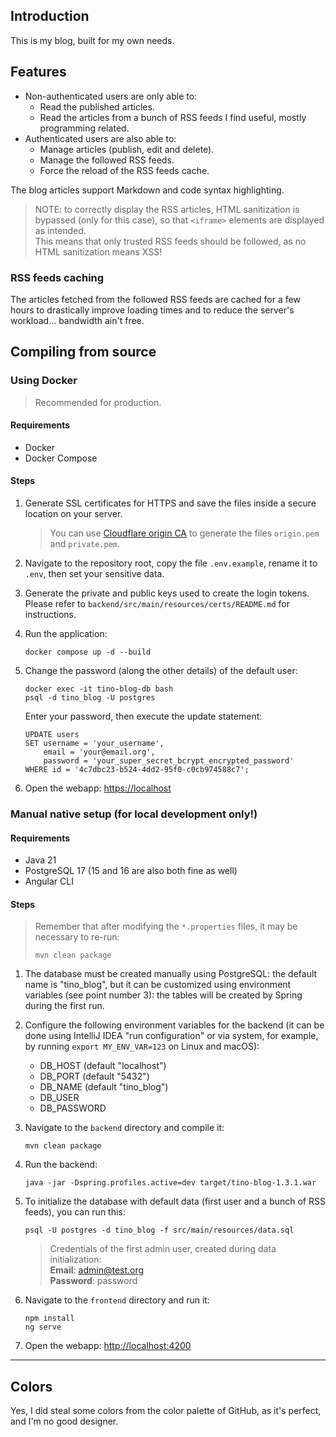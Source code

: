 ## Introduction

This is my blog, built for my own needs.

## Features

- Non-authenticated users are only able to:
  - Read the published articles.
  - Read the articles from a bunch of RSS feeds I find useful, mostly programming related.
- Authenticated users are also able to:
  - Manage articles (publish, edit and delete).
  - Manage the followed RSS feeds.
  - Force the reload of the RSS feeds cache.

The blog articles support Markdown and code syntax highlighting.

> NOTE: to correctly display the RSS articles, HTML sanitization is bypassed (only for this case), so that `<iframe>`
> elements are displayed as intended.  
> This means that only trusted RSS feeds should be followed, as no HTML sanitization means XSS!

### RSS feeds caching

The articles fetched from the followed RSS feeds are cached for a few hours to drastically improve loading times and to
reduce the server's workload... bandwidth ain't free.

## Compiling from source

### Using Docker

> Recommended for production.

#### Requirements

- Docker
- Docker Compose

#### Steps

1. Generate SSL certificates for HTTPS and save the files inside a secure location on your server.

   > You can use [Cloudflare origin CA](https://developers.cloudflare.com/ssl/origin-configuration/origin-ca/)
   > to generate the files `origin.pem` and `private.pem`.

2. Navigate to the repository root, copy the file `.env.example`, rename it to `.env`, then set your sensitive data.
3. Generate the private and public keys used to create the login tokens. Please refer
   to `backend/src/main/resources/certs/README.md` for instructions.
4. Run the application:

   ```shell
   docker compose up -d --build
   ```

5. Change the password (along the other details) of the default user:

   ```shell
   docker exec -it tino-blog-db bash
   psql -d tino_blog -U postgres
   ```

   Enter your password, then execute the update statement:

   ```postgresql
   UPDATE users
   SET username = 'your_username',
       email = 'your@email.org',
       password = 'your_super_secret_bcrypt_encrypted_password'
   WHERE id = '4c7dbc23-b524-4dd2-95f0-c0cb974588c7';
   ```

6. Open the webapp: <https://localhost>

### Manual native setup (for local development only!)

#### Requirements

- Java 21
- PostgreSQL 17 (15 and 16 are also both fine as well)
- Angular CLI

#### Steps

> Remember that after modifying the `*.properties` files, it may be necessary to re-run:
>
> ```shell
> mvn clean package
> ```

1. The database must be created manually using PostgreSQL: the default name is "tino_blog", but it can be customized
   using environment variables (see point number 3): the tables will be created by Spring during the first run.

2. Configure the following environment variables for the backend (it can be done using IntelliJ IDEA "run configuration"
   or via system, for example, by running `export MY_ENV_VAR=123` on Linux and macOS):

    - DB_HOST (default "localhost")
    - DB_PORT (default "5432")
    - DB_NAME (default "tino_blog")
    - DB_USER
    - DB_PASSWORD

3. Navigate to the `backend` directory and compile it:

   ```shell
   mvn clean package
   ```

4. Run the backend:

   ```shell
   java -jar -Dspring.profiles.active=dev target/tino-blog-1.3.1.war
   ```

5. To initialize the database with default data (first user and a bunch of RSS feeds), you can run this:

   ```postgres
   psql -U postgres -d tino_blog -f src/main/resources/data.sql
   ```

   > Credentials of the first admin user, created during data initialization:  
   > **Email**: <admin@test.org>  
   > **Password**: password

6. Navigate to the `frontend` directory and run it:

   ```shell
   npm install
   ng serve
   ```

7. Open the webapp: <http://localhost:4200>

---

## Colors

Yes, I did steal some colors from the color palette of GitHub, as it's perfect, and I'm no good designer.
